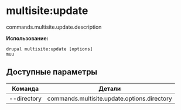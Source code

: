 # multisite:update
commands.multisite.update.description

**Использование:**
```
drupal multisite:update [options]
muu
```

## Доступные параметры
Команда | Детали
-------|-------------
--directory | commands.multisite.update.options.directory

